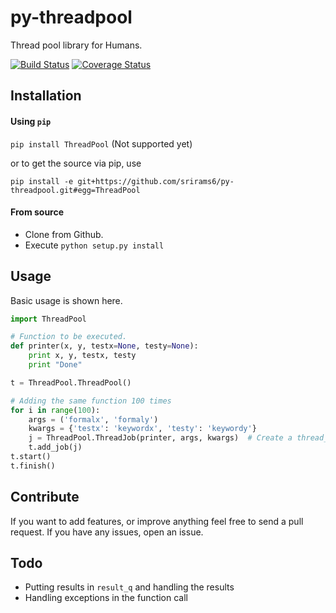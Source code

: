 # py-threadpool
Thread pool library for Humans.

[![Build Status](https://travis-ci.org/srirams6/py-threadpool.svg?branch=master)](https://travis-ci.org/srirams6/py-threadpool)
[![Coverage Status](https://coveralls.io/repos/srirams6/py-threadpool/badge.svg?branch=coverage)](https://coveralls.io/r/srirams6/py-threadpool?branch=coverage)

## Installation

#### Using `pip`
`pip install ThreadPool` (Not supported yet)

or to get the source via pip, use

`pip install -e git+https://github.com/srirams6/py-threadpool.git#egg=ThreadPool`

#### From source

* Clone from Github.
* Execute `python setup.py install`


## Usage

Basic usage is shown here.

```py
import ThreadPool

# Function to be executed.
def printer(x, y, testx=None, testy=None):
    print x, y, testx, testy
    print "Done"

t = ThreadPool.ThreadPool()

# Adding the same function 100 times
for i in range(100):
    args = ('formalx', 'formaly')
    kwargs = {'testx': 'keywordx', 'testy': 'keywordy'}
    j = ThreadPool.ThreadJob(printer, args, kwargs)  # Create a thread_job object.
    t.add_job(j)
t.start()
t.finish()
```

## Contribute

If you want to add features, or improve anything feel free to send a pull request. If you have any issues, open an issue.

## Todo

* Putting results in `result_q` and handling the results
* Handling exceptions in the function call
